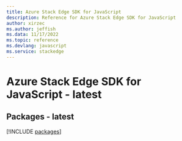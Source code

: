 ```yaml
---
title: Azure Stack Edge SDK for JavaScript
description: Reference for Azure Stack Edge SDK for JavaScript
author: xirzec
ms.author: jeffish
ms.data: 11/17/2022
ms.topic: reference
ms.devlang: javascript
ms.service: stackedge
---
```

# Azure Stack Edge SDK for JavaScript - latest
## Packages - latest
[!INCLUDE [packages](stack-edge-index.md)]
